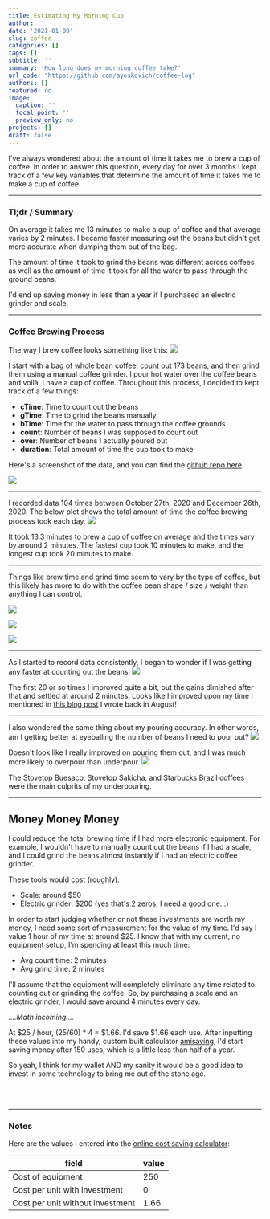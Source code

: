 ```yaml
---
title: Estimating My Morning Cup
author: ''
date: '2021-01-09'
slug: coffee
categories: []
tags: []
subtitle: ''
summary: 'How long does my morning coffee take?'
url_code: "https://github.com/ayoskovich/coffee-log"
authors: []
featured: no
image:
  caption: ''
  focal_point: ''
  preview_only: no
projects: []
draft: false
---
```


I've always wondered about the amount of time it takes me to brew a cup of coffee. In order to answer this question,  every day for over 3 months I kept track of a few key variables that determine the amount of time it takes me to make a cup of coffee.

---

### Tl;dr / Summary
On average it takes me 13 minutes to make a cup of coffee and that average varies by 2 minutes. I became faster measuring out the beans but didn't get more accurate when dumping them out of the bag. 

The amount of time it took to grind the beans was different across coffees as well as the amount of time it took for all the water to pass through the ground beans. 

I'd end up saving money in less than a year if I purchased an electric grinder and scale.

---

### Coffee Brewing Process

The way I brew coffee looks something like this:
![](pourover.jpeg)

I start with a bag of whole bean coffee, count out 173 beans, and then grind them using a manual coffee grinder. I pour hot water over the coffee beans and voilà, I have a cup of coffee. Throughout this process, I decided to kept track of a few things: 

- **cTime**: Time to count out the beans 
- **gTime**: Time to grind the beans manually
- **bTime**: Time for the water to pass through the coffee grounds
- **count**: Number of beans I was supposed to count out 
- **over**: Number of beans I actually poured out 
- **duration**: Total amount of time the cup took to make

Here's a screenshot of the data, and you can find the [github repo here](https://github.com/ayoskovich/coffee-log).

![](data.png)

---

I recorded data 104 times between October 27th, 2020 and December 26th, 2020. The below plot shows the total amount of time the coffee brewing process took each day.
![](total.png)

It took 13.3 minutes to brew a cup of coffee on average and the times vary by around 2 minutes. The fastest cup took 10 minutes to make, and the longest cup took 20 minutes to make.

---

Things like brew time and grind time seem to vary by the type of coffee, but this likely has more to do with the coffee bean shape / size / weight than anything I can control.

![](total_brew.png)

![](grind_time.png)

![](draw_down.png)


---

As I started to record data consistently, I began to wonder if I was getting any faster at counting out the beans.
![](c_over_time.png)

The first 20 or so times I improved quite a bit, but the gains dimished after that and settled at around 2 minutes. Looks like I improved upon my time I mentioned in [this blog post](https://anthonyyoskovich.com/post/coffee-without-a-scale/) I wrote back in August! 

---

I also wondered the same thing about my pouring accuracy. In other words, am I getting better at eyeballing the number of beans I need to pour out?
![](overages.png)

Doesn't look like I really improved on pouring them out, and I was much more likely to overpour than underpour. 
![](overages_by_cof.png)

The Stovetop Buesaco, Stovetop Sakicha, and Starbucks Brazil coffees were the main culprits of my underpouring.

---

## Money Money Money
I could reduce the total brewing time if I had more electronic equipment. For example, I wouldn't have to manually count out the beans if I had a scale, and I could grind the beans almost instantly if I had an electric coffee grinder. 

These tools would cost (roughly):
- Scale: around $50
- Electric grinder: $200 (yes that's 2 zeros, I need a good one...)

In order to start judging whether or not these investments are worth my money, I need some sort of measurement for the value of my time. I'd say I value 1 hour of my time at around $25. I know that with my current, no equipment setup, I'm spending at least this much time:

- Avg count time: 2 minutes
- Avg grind time: 2 minutes

I'll assume that the equipment will completely eliminate any time related to counting out or grinding the coffee. So, by purchasing a scale and an electric grinder, I would save around 4 minutes every day.

_....Math incoming...._

At $25 / hour, (25/60) * 4 = $1.66. I'd save $1.66 each use. After inputting these values into my handy, custom built calculator <a href="https://amisaving.herokuapp.com/myapp" target="_blank">amisaving</a>, I'd start saving money after 150 uses, which is a little less than half of a year. 


So yeah, I think for my wallet AND my sanity it would be a good idea to invest in some technology to bring me out of the stone age.

<br>
<br>

---

### Notes

Here are the values I entered into the <a href="https://amisaving.herokuapp.com/myapp" target="_blank">online cost saving calculator</a>:

| field                           | value |
|----------------------------------|-------|
| Cost of equipment                | 250   |
| Cost per unit with investment    | 0     |
| Cost per unit without investment | 1.66  |
